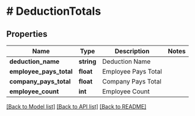 # # DeductionTotals

## Properties

Name | Type | Description | Notes
------------ | ------------- | ------------- | -------------
**deduction_name** | **string** | Deduction Name |
**employee_pays_total** | **float** | Employee Pays Total |
**company_pays_total** | **float** | Company Pays Total |
**employee_count** | **int** | Employee Count |

[[Back to Model list]](../../README.md#models) [[Back to API list]](../../README.md#endpoints) [[Back to README]](../../README.md)
